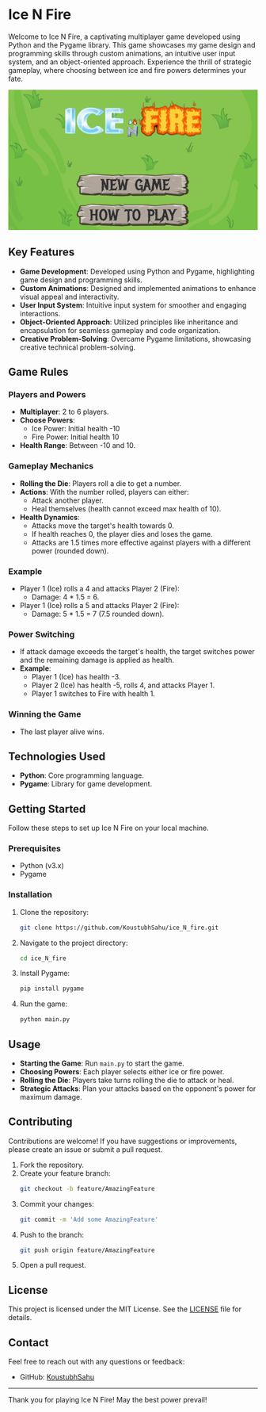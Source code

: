 # Ice N Fire

Welcome to Ice N Fire, a captivating multiplayer game developed using Python and the Pygame library. This game showcases my game design and programming skills through custom animations, an intuitive user input system, and an object-oriented approach. Experience the thrill of strategic gameplay, where choosing between ice and fire powers determines your fate.

![Ice N Fire Game Screenshot](ice_n_fire_ss.png)

## Key Features

- **Game Development**: Developed using Python and Pygame, highlighting game design and programming skills.
- **Custom Animations**: Designed and implemented animations to enhance visual appeal and interactivity.
- **User Input System**: Intuitive input system for smoother and engaging interactions.
- **Object-Oriented Approach**: Utilized principles like inheritance and encapsulation for seamless gameplay and code organization.
- **Creative Problem-Solving**: Overcame Pygame limitations, showcasing creative technical problem-solving.

## Game Rules

### Players and Powers

- **Multiplayer**: 2 to 6 players.
- **Choose Powers**: 
  - Ice Power: Initial health -10
  - Fire Power: Initial health 10
- **Health Range**: Between -10 and 10.

### Gameplay Mechanics

- **Rolling the Die**: Players roll a die to get a number.
- **Actions**: With the number rolled, players can either:
  - Attack another player.
  - Heal themselves (health cannot exceed max health of 10).
- **Health Dynamics**: 
  - Attacks move the target's health towards 0.
  - If health reaches 0, the player dies and loses the game.
  - Attacks are 1.5 times more effective against players with a different power (rounded down).
  
### Example

- Player 1 (Ice) rolls a 4 and attacks Player 2 (Fire):
  - Damage: 4 * 1.5 = 6.
- Player 1 (Ice) rolls a 5 and attacks Player 2 (Fire):
  - Damage: 5 * 1.5 = 7 (7.5 rounded down).

### Power Switching

- If attack damage exceeds the target's health, the target switches power and the remaining damage is applied as health.
- **Example**: 
  - Player 1 (Ice) has health -3.
  - Player 2 (Ice) has health -5, rolls 4, and attacks Player 1.
  - Player 1 switches to Fire with health 1.

### Winning the Game

- The last player alive wins.

## Technologies Used

- **Python**: Core programming language.
- **Pygame**: Library for game development.

## Getting Started

Follow these steps to set up Ice N Fire on your local machine.

### Prerequisites

- Python (v3.x)
- Pygame

### Installation

1. Clone the repository:
    ```bash
    git clone https://github.com/KoustubhSahu/ice_N_fire.git
    ```
2. Navigate to the project directory:
    ```bash
    cd ice_N_fire
    ```
3. Install Pygame:
    ```bash
    pip install pygame
    ```
4. Run the game:
    ```bash
    python main.py
    ```

## Usage

- **Starting the Game**: Run `main.py` to start the game.
- **Choosing Powers**: Each player selects either ice or fire power.
- **Rolling the Die**: Players take turns rolling the die to attack or heal.
- **Strategic Attacks**: Plan your attacks based on the opponent's power for maximum damage.

## Contributing

Contributions are welcome! If you have suggestions or improvements, please create an issue or submit a pull request.

1. Fork the repository.
2. Create your feature branch:
    ```bash
    git checkout -b feature/AmazingFeature
    ```
3. Commit your changes:
    ```bash
    git commit -m 'Add some AmazingFeature'
    ```
4. Push to the branch:
    ```bash
    git push origin feature/AmazingFeature
    ```
5. Open a pull request.

## License

This project is licensed under the MIT License. See the [LICENSE](LICENSE) file for details.

## Contact

Feel free to reach out with any questions or feedback:
- GitHub: [KoustubhSahu](https://github.com/KoustubhSahu)

---

Thank you for playing Ice N Fire! May the best power prevail!

